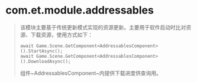 # com.et.module.addressables

> 该模块主要基于传统更新模式实现的资源更新。主要用于软件启动时比对资源、下载资源，使用方式如下：
>
> ~~~
> await Game.Scene.GetComponent<AddressablesComponent>().StartAsync();
> await Game.Scene.GetComponent<AddressablesComponent>().DownloadAsync();
> ~~~
>
> 组件~AddressablesComponent~内提供下载进度供查询用。

